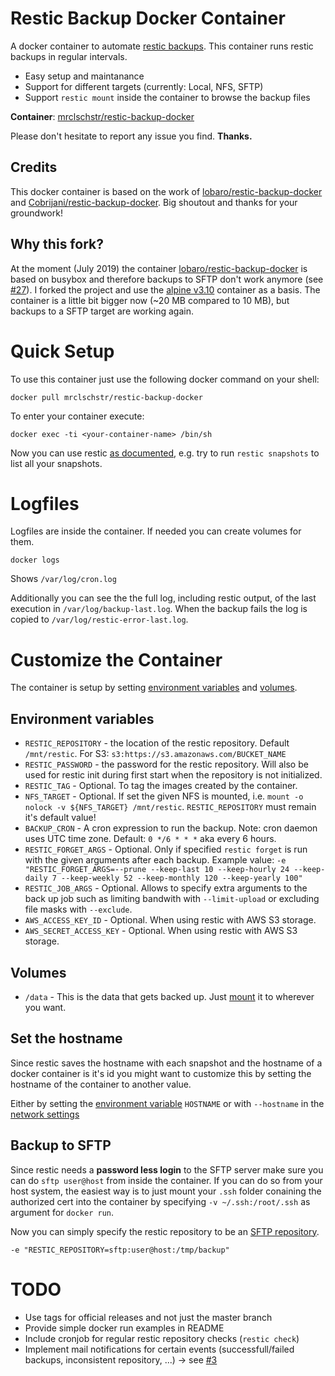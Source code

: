 # Restic Backup Docker Container
A docker container to automate [restic backups](https://restic.github.io/). This container runs restic backups in regular intervals. 

* Easy setup and maintanance
* Support for different targets (currently: Local, NFS, SFTP)
* Support `restic mount` inside the container to browse the backup files

**Container**: [mrclschstr/restic-backup-docker](https://hub.docker.com/r/mrclschstr/restic-backup-docker)

Please don't hesitate to report any issue you find. **Thanks.**

## Credits

This docker container is based on the work of [lobaro/restic-backup-docker](https://github.com/lobaro/restic-backup-docker) and [Cobrijani/restic-backup-docker](https://github.com/Cobrijani/restic-backup-docker). Big shoutout and thanks for your groundwork!

## Why this fork?

At the moment (July 2019) the container [lobaro/restic-backup-docker](https://github.com/lobaro/restic-backup-docker) is based on busybox and therefore backups to SFTP don't work anymore (see [#27](https://github.com/lobaro/restic-backup-docker/issues/27)). I forked the project and use the [alpine v3.10](https://hub.docker.com/_/alpine) container as a basis. The container is a little bit bigger now (~20 MB compared to 10 MB), but backups to a SFTP target are working again.

# Quick Setup

To use this container just use the following docker command on your shell:

```
docker pull mrclschstr/restic-backup-docker
```

To enter your container execute:

```
docker exec -ti <your-container-name> /bin/sh
```

Now you can use restic [as documented](https://restic.readthedocs.io/en/stable/Manual/), e.g. try to run `restic snapshots` to list all your snapshots.

# Logfiles
Logfiles are inside the container. If needed you can create volumes for them.

```
docker logs
```
Shows `/var/log/cron.log`

Additionally you can see the the full log, including restic output, of the last execution in `/var/log/backup-last.log`. When the backup fails the log is copied to `/var/log/restic-error-last.log`.

# Customize the Container

The container is setup by setting [environment variables](https://docs.docker.com/engine/reference/run/#/env-environment-variables) and [volumes](https://docs.docker.com/engine/reference/run/#volume-shared-filesystems).

## Environment variables

* `RESTIC_REPOSITORY` - the location of the restic repository. Default `/mnt/restic`. For S3: `s3:https://s3.amazonaws.com/BUCKET_NAME`
* `RESTIC_PASSWORD` - the password for the restic repository. Will also be used for restic init during first start when the repository is not initialized.
* `RESTIC_TAG` - Optional. To tag the images created by the container.
* `NFS_TARGET` - Optional. If set the given NFS is mounted, i.e. `mount -o nolock -v ${NFS_TARGET} /mnt/restic`. `RESTIC_REPOSITORY` must remain it's default value!
* `BACKUP_CRON` - A cron expression to run the backup. Note: cron daemon uses UTC time zone. Default: `0 */6 * * *` aka every 6 hours.
* `RESTIC_FORGET_ARGS` - Optional. Only if specified `restic forget` is run with the given arguments after each backup. Example value: `-e "RESTIC_FORGET_ARGS=--prune --keep-last 10 --keep-hourly 24 --keep-daily 7 --keep-weekly 52 --keep-monthly 120 --keep-yearly 100"`
* `RESTIC_JOB_ARGS` - Optional. Allows to specify extra arguments to the back up job such as limiting bandwith with `--limit-upload` or excluding file masks with `--exclude`.
* `AWS_ACCESS_KEY_ID` - Optional. When using restic with AWS S3 storage.
* `AWS_SECRET_ACCESS_KEY` - Optional. When using restic with AWS S3 storage.

## Volumes

* `/data` - This is the data that gets backed up. Just [mount](https://docs.docker.com/engine/reference/run/#volume-shared-filesystems) it to wherever you want.

## Set the hostname

Since restic saves the hostname with each snapshot and the hostname of a docker container is it's id you might want to customize this by setting the hostname of the container to another value.

Either by setting the [environment variable](https://docs.docker.com/engine/reference/run/#env-environment-variables) `HOSTNAME` or with `--hostname` in the [network settings](https://docs.docker.com/engine/reference/run/#network-settings)

## Backup to SFTP

Since restic needs a **password less login** to the SFTP server make sure you can do `sftp user@host` from inside the container. If you can do so from your host system, the easiest way is to just mount your `.ssh` folder conaining the authorized cert into the container by specifying `-v ~/.ssh:/root/.ssh` as argument for `docker run`.

Now you can simply specify the restic repository to be an [SFTP repository](https://restic.readthedocs.io/en/stable/Manual/#create-an-sftp-repository).

```
-e "RESTIC_REPOSITORY=sftp:user@host:/tmp/backup"
```

# TODO

 - Use tags for official releases and not just the master branch
 - Provide simple docker run examples in README
 - Include cronjob for regular restic repository checks (`restic check`)
 - Implement mail notifications for certain events (successfull/failed backups, inconsistent repository, ...) &#8594; see [#3](https://github.com/mrclschstr/restic-backup-docker/issues/3)
